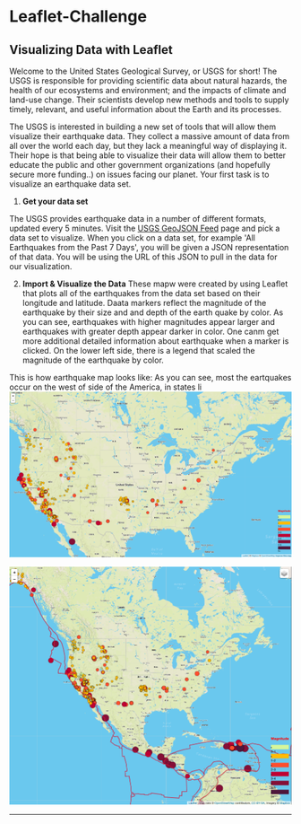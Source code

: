 # Leaflet-Challenge
## Visualizing Data with Leaflet

Welcome to the United States Geological Survey, or USGS for short! The USGS is responsible for providing scientific data about natural hazards, the health of our ecosystems and environment; and the impacts of climate and land-use change. Their scientists develop new methods and tools to supply timely, relevant, and useful information about the Earth and its processes. 

The USGS is interested in building a new set of tools that will allow them visualize their earthquake data. They collect a massive amount of data from all over the world each day, but they lack a meaningful way of displaying it. Their hope is that being able to visualize their data will allow them to better educate the public and other government organizations (and hopefully secure more funding..) on issues facing our planet.
Your first task is to visualize an earthquake data set.

1. **Get your data set**

The USGS provides earthquake data in a number of different formats, updated every 5 minutes. Visit the [USGS GeoJSON Feed](http://earthquake.usgs.gov/earthquakes/feed/v1.0/geojson.php) page and pick a data set to visualize. When you click on a data set, for example 'All Earthquakes from the Past 7 Days', you will be given a JSON representation of that data. You will be using the URL of this JSON to pull in the data for our visualization.

2. **Import & Visualize the Data**
These mapw were created by using Leaflet that plots all of the earthquakes from the data set based on their longitude and latitude. Daata markers reflect the magnitude of the earthquake by their size and and depth of the earth quake by color. As you can see, earthquakes with higher magnitudes appear larger and earthquakes with greater depth appear darker in color. One canm get more additional detailed information about earthquake when a marker is clicked. On the lower left side, there is a legend that scaled the magnitude of the earthquake by color.

This is how earthquake map looks like:
 As you can see, most the eartquakes occur on the west of side of the America, in states li
   ![3-Data](Images/Earthquake.png)

   

   ![4-JSON](Images/Tectonic.png)



   

   

- - -


